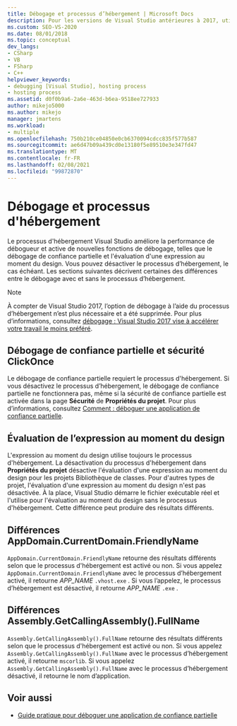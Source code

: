 ```yaml
---
title: Débogage et processus d’hébergement | Microsoft Docs
description: Pour les versions de Visual Studio antérieures à 2017, utilisez le processus d’hébergement pour améliorer les performances du débogueur et pour accéder à certaines fonctionnalités du débogueur.
ms.custom: SEO-VS-2020
ms.date: 08/01/2018
ms.topic: conceptual
dev_langs:
- CSharp
- VB
- FSharp
- C++
helpviewer_keywords:
- debugging [Visual Studio], hosting process
- hosting process
ms.assetid: d0f0b9a6-2a6e-463d-b6ea-9518ee727933
author: mikejo5000
ms.author: mikejo
manager: jmartens
ms.workload:
- multiple
ms.openlocfilehash: 750b210ce04850e0cb6370094cdcc835f577b587
ms.sourcegitcommit: ae6d47b09a439cd0e13180f5e89510e3e347fd47
ms.translationtype: MT
ms.contentlocale: fr-FR
ms.lasthandoff: 02/08/2021
ms.locfileid: "99872870"
---
```

# <a name="debugging-and-the-hosting-process"></a>Débogage et processus d'hébergement
Le processus d'hébergement Visual Studio améliore la performance de débogueur et active de nouvelles fonctions de débogage, telles que le débogage de confiance partielle et l'évaluation d'une expression au moment du design. Vous pouvez désactiver le processus d’hébergement, le cas échéant. Les sections suivantes décrivent certaines des différences entre le débogage avec et sans le processus d’hébergement.

> [!NOTE]
> À compter de Visual Studio 2017, l’option de débogage à l’aide du processus d’hébergement n’est plus nécessaire et a été supprimée. Pour plus d’informations, consultez [débogage : Visual Studio 2017 vise à accélérer votre travail le moins préféré](https://vslive.com/Blogs/News-and-Tips/2017/02/Debugging-Visual-Studio-2017-aims-to-speed-up-your-least-favorite-job.aspx).

## <a name="partial-trust-debugging-and-click-once-security"></a>Débogage de confiance partielle et sécurité ClickOnce
 Le débogage de confiance partielle requiert le processus d'hébergement. Si vous désactivez le processus d’hébergement, le débogage de confiance partielle ne fonctionnera pas, même si la sécurité de confiance partielle est activée dans la page **Sécurité** de **Propriétés du projet**. Pour plus d’informations, consultez [Comment : déboguer une application de confiance partielle](debugger-security.md).

## <a name="design-time-expression-evaluation"></a>Évaluation de l’expression au moment du design
 L'expression au moment du design utilise toujours le processus d'hébergement. La désactivation du processus d'hébergement dans **Propriétés du projet** désactive l'évaluation d'une expression au moment du design pour les projets Bibliothèque de classes. Pour d'autres types de projet, l'évaluation d'une expression au moment du design n'est pas désactivée. À la place, Visual Studio démarre le fichier exécutable réel et l'utilise pour l'évaluation au moment du design sans le processus d'hébergement. Cette différence peut produire des résultats différents.

## <a name="appdomaincurrentdomainfriendlyname-differences"></a>Différences AppDomain.CurrentDomain.FriendlyName
 `AppDomain.CurrentDomain.FriendlyName` retourne des résultats différents selon que le processus d'hébergement est activé ou non. Si vous appelez `AppDomain.CurrentDomain.FriendlyName` avec le processus d’hébergement activé, il retourne *APP_NAME* `.vhost.exe` . Si vous l’appelez, le processus d’hébergement est désactivé, il retourne *APP_NAME* `.exe` .

## <a name="assemblygetcallingassemblyfullname-differences"></a>Différences Assembly.GetCallingAssembly().FullName
 `Assembly.GetCallingAssembly().FullName` retourne des résultats différents selon que le processus d'hébergement est activé ou non. Si vous appelez `Assembly.GetCallingAssembly().FullName` avec le processus d’hébergement activé, il retourne `mscorlib`. Si vous appelez `Assembly.GetCallingAssembly().FullName` avec le processus d’hébergement désactivé, il retourne le nom d’application.

## <a name="see-also"></a>Voir aussi

- [Guide pratique pour déboguer une application de confiance partielle](debugger-security.md)